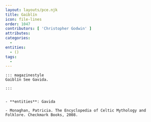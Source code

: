 ```yaml
---
layout: layouts/pce.njk
title: Gaiblín
icon: file-lines
order: 1047
contributors: [ 'Christopher Godwin' ]
attributes:
categories:
  - 
entities:
  - ()
tags:
  - 
---
```

``` tab [group1:Info]
::: magazinestyle
Gaiblín See Gavida.

:::
```
``` tab [group1:Attributes]
```
``` tab [group1:Entities]
- **entities**: Gavida
```
``` tab [group1:Sources]
- Monaghan, Patricia. The Encyclopedia of Celtic Mythology and Folklore. Checkmark Books, 2008.
```
